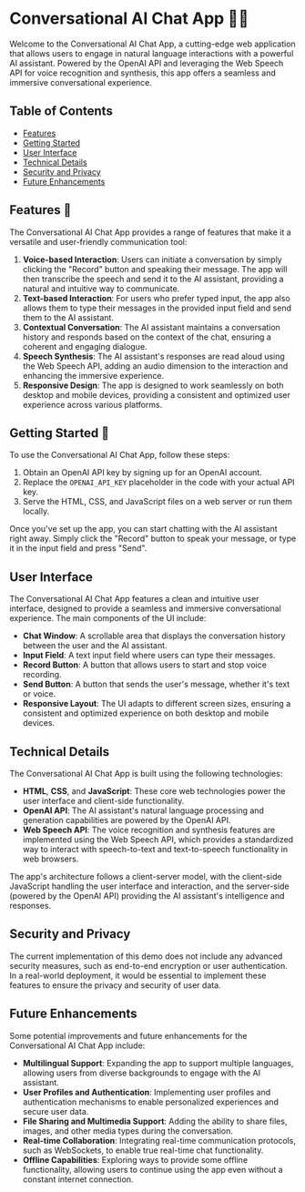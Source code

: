 # Conversational AI Chat App 🤖💬

Welcome to the Conversational AI Chat App, a cutting-edge web application that allows users to engage in natural language interactions with a powerful AI assistant. Powered by the OpenAI API and leveraging the Web Speech API for voice recognition and synthesis, this app offers a seamless and immersive conversational experience.

## Table of Contents
- [Features](#features)
- [Getting Started](#getting-started)
- [User Interface](#user-interface)
- [Technical Details](#technical-details)
- [Security and Privacy](#security-and-privacy)
- [Future Enhancements](#future-enhancements)


## Features 🌟

The Conversational AI Chat App provides a range of features that make it a versatile and user-friendly communication tool:

1. **Voice-based Interaction**: Users can initiate a conversation by simply clicking the "Record" button and speaking their message. The app will then transcribe the speech and send it to the AI assistant, providing a natural and intuitive way to communicate.
2. **Text-based Interaction**: For users who prefer typed input, the app also allows them to type their messages in the provided input field and send them to the AI assistant.
3. **Contextual Conversation**: The AI assistant maintains a conversation history and responds based on the context of the chat, ensuring a coherent and engaging dialogue.
4. **Speech Synthesis**: The AI assistant's responses are read aloud using the Web Speech API, adding an audio dimension to the interaction and enhancing the immersive experience.
5. **Responsive Design**: The app is designed to work seamlessly on both desktop and mobile devices, providing a consistent and optimized user experience across various platforms.

## Getting Started 🚀

To use the Conversational AI Chat App, follow these steps:

1. Obtain an OpenAI API key by signing up for an OpenAI account.
2. Replace the `OPENAI_API_KEY` placeholder in the code with your actual API key.
3. Serve the HTML, CSS, and JavaScript files on a web server or run them locally.

Once you've set up the app, you can start chatting with the AI assistant right away. Simply click the "Record" button to speak your message, or type it in the input field and press "Send".

## User Interface

The Conversational AI Chat App features a clean and intuitive user interface, designed to provide a seamless and immersive conversational experience. The main components of the UI include:

- **Chat Window**: A scrollable area that displays the conversation history between the user and the AI assistant.
- **Input Field**: A text input field where users can type their messages.
- **Record Button**: A button that allows users to start and stop voice recording.
- **Send Button**: A button that sends the user's message, whether it's text or voice.
- **Responsive Layout**: The UI adapts to different screen sizes, ensuring a consistent and optimized experience on both desktop and mobile devices.

## Technical Details

The Conversational AI Chat App is built using the following technologies:

- **HTML**, **CSS**, and **JavaScript**: These core web technologies power the user interface and client-side functionality.
- **OpenAI API**: The AI assistant's natural language processing and generation capabilities are powered by the OpenAI API.
- **Web Speech API**: The voice recognition and synthesis features are implemented using the Web Speech API, which provides a standardized way to interact with speech-to-text and text-to-speech functionality in web browsers.

The app's architecture follows a client-server model, with the client-side JavaScript handling the user interface and interaction, and the server-side (powered by the OpenAI API) providing the AI assistant's intelligence and responses.

## Security and Privacy

The current implementation of this demo does not include any advanced security measures, such as end-to-end encryption or user authentication. In a real-world deployment, it would be essential to implement these features to ensure the privacy and security of user data.

## Future Enhancements

Some potential improvements and future enhancements for the Conversational AI Chat App include:

- **Multilingual Support**: Expanding the app to support multiple languages, allowing users from diverse backgrounds to engage with the AI assistant.
- **User Profiles and Authentication**: Implementing user profiles and authentication mechanisms to enable personalized experiences and secure user data.
- **File Sharing and Multimedia Support**: Adding the ability to share files, images, and other media types during the conversation.
- **Real-time Collaboration**: Integrating real-time communication protocols, such as WebSockets, to enable true real-time chat functionality.
- **Offline Capabilities**: Exploring ways to provide some offline functionality, allowing users to continue using the app even without a constant internet connection.




